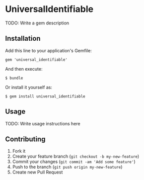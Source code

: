 # UniversalIdentifiable

TODO: Write a gem description

## Installation

Add this line to your application's Gemfile:

    gem 'universal_identifiable'

And then execute:

    $ bundle

Or install it yourself as:

    $ gem install universal_identifiable

## Usage

TODO: Write usage instructions here

## Contributing

1. Fork it
2. Create your feature branch (`git checkout -b my-new-feature`)
3. Commit your changes (`git commit -am 'Add some feature'`)
4. Push to the branch (`git push origin my-new-feature`)
5. Create new Pull Request
